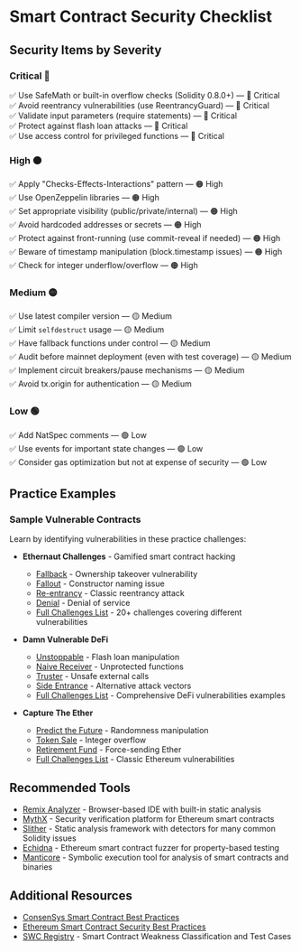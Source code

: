 # Smart Contract Security Checklist

## Security Items by Severity

### Critical 🔴
✅ Use SafeMath or built-in overflow checks (Solidity 0.8.0+) — 🔴 Critical  
✅ Avoid reentrancy vulnerabilities (use ReentrancyGuard) — 🔴 Critical  
✅ Validate input parameters (require statements) — 🔴 Critical  
✅ Protect against flash loan attacks — 🔴 Critical  
✅ Use access control for privileged functions — 🔴 Critical  

### High 🟠
✅ Apply "Checks-Effects-Interactions" pattern — 🟠 High  
✅ Use OpenZeppelin libraries — 🟠 High  
✅ Set appropriate visibility (public/private/internal) — 🟠 High  
✅ Avoid hardcoded addresses or secrets — 🟠 High  
✅ Protect against front-running (use commit-reveal if needed) — 🟠 High  
✅ Beware of timestamp manipulation (block.timestamp issues) — 🟠 High  
✅ Check for integer underflow/overflow — 🟠 High  

### Medium 🟡
✅ Use latest compiler version — 🟡 Medium  
✅ Limit `selfdestruct` usage — 🟡 Medium  
✅ Have fallback functions under control — 🟡 Medium  
✅ Audit before mainnet deployment (even with test coverage) — 🟡 Medium  
✅ Implement circuit breakers/pause mechanisms — 🟡 Medium  
✅ Avoid tx.origin for authentication — 🟡 Medium  

### Low 🟢
✅ Add NatSpec comments — 🟢 Low  
✅ Use events for important state changes — 🟢 Low  
✅ Consider gas optimization but not at expense of security — 🟢 Low  

## Practice Examples

### Sample Vulnerable Contracts
Learn by identifying vulnerabilities in these practice challenges:

- **Ethernaut Challenges** - Gamified smart contract hacking
  - [Fallback](https://ethernaut.openzeppelin.com/level/0x9CB391dbcD447E645D6Cb55dE6ca23164130D008) - Ownership takeover vulnerability
  - [Fallout](https://ethernaut.openzeppelin.com/level/0x5732B2F88cbd19B6f01E3a96e9f0D90B917281E5) - Constructor naming issue
  - [Re-entrancy](https://ethernaut.openzeppelin.com/level/0x4dF32584890A0026e56f7535d0f2C6486753624f) - Classic reentrancy attack
  - [Denial](https://ethernaut.openzeppelin.com/level/0xf1D573178225513eDAA795bE9206f7E311EeDEc3) - Denial of service
  - [Full Challenges List](https://ethernaut.openzeppelin.com/) - 20+ challenges covering different vulnerabilities

- **Damn Vulnerable DeFi**
  - [Unstoppable](https://www.damnvulnerabledefi.xyz/challenges/unstoppable/) - Flash loan manipulation
  - [Naive Receiver](https://www.damnvulnerabledefi.xyz/challenges/naive-receiver/) - Unprotected functions
  - [Truster](https://www.damnvulnerabledefi.xyz/challenges/truster/) - Unsafe external calls 
  - [Side Entrance](https://www.damnvulnerabledefi.xyz/challenges/side-entrance/) - Alternative attack vectors
  - [Full Challenges List](https://www.damnvulnerabledefi.xyz/) - Comprehensive DeFi vulnerabilities examples

- **Capture The Ether**
  - [Predict the Future](https://capturetheether.com/challenges/lotteries/predict-the-future/) - Randomness manipulation
  - [Token Sale](https://capturetheether.com/challenges/math/token-sale/) - Integer overflow
  - [Retirement Fund](https://capturetheether.com/challenges/math/retirement-fund/) - Force-sending Ether
  - [Full Challenges List](https://capturetheether.com/) - Classic Ethereum vulnerabilities

## Recommended Tools

- [Remix Analyzer](https://remix.ethereum.org/) - Browser-based IDE with built-in static analysis
- [MythX](https://mythx.io/) - Security verification platform for Ethereum smart contracts
- [Slither](https://github.com/crytic/slither) - Static analysis framework with detectors for many common Solidity issues
- [Echidna](https://github.com/crytic/echidna) - Ethereum smart contract fuzzer for property-based testing
- [Manticore](https://github.com/trailofbits/manticore) - Symbolic execution tool for analysis of smart contracts and binaries

## Additional Resources

- [ConsenSys Smart Contract Best Practices](https://consensys.github.io/smart-contract-best-practices/)
- [Ethereum Smart Contract Security Best Practices](https://ethereum.org/en/developers/docs/smart-contracts/security/)
- [SWC Registry](https://swcregistry.io/) - Smart Contract Weakness Classification and Test Cases
